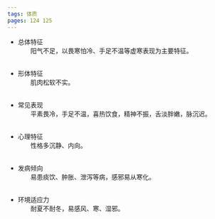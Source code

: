 ```yaml
---
tags: 体质
pages: 124 125
---
```

+ 总体特征<br>
	&emsp;&emsp;阳气不足，以畏寒怕冷、手足不温等虚寒表现为主要特征。<br></br>
	
+ 形体特征<br>
	&emsp;&emsp;肌肉松软不实。<br></br>
	
+ 常见表现<br>
	&emsp;&emsp;平素畏冷，手足不温，喜热饮食，精神不振，舌淡胖嫩，脉沉迟。<br></br>
	
+ 心理特征<br>
	&emsp;&emsp;性格多沉静、内向。<br></br>
	
+ 发病倾向<br>
	&emsp;&emsp;易患痰饮、肿胀、泄泻等病，感邪易从寒化。<br></br>
	
+ 环境适应力<br>
	&emsp;&emsp;耐夏不耐冬，易感风、寒、湿邪。